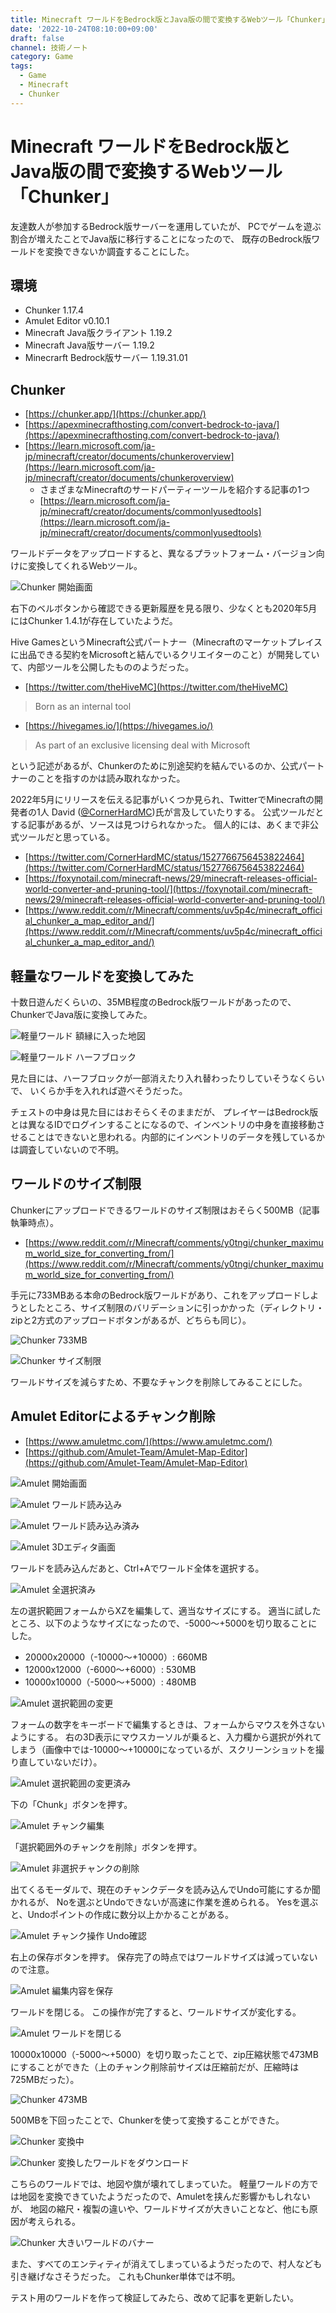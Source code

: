 ```yaml
---
title: Minecraft ワールドをBedrock版とJava版の間で変換するWebツール「Chunker」
date: '2022-10-24T08:10:00+09:00'
draft: false
channel: 技術ノート
category: Game
tags:
  - Game
  - Minecraft
  - Chunker
---
```

# Minecraft ワールドをBedrock版とJava版の間で変換するWebツール「Chunker」

友達数人が参加するBedrock版サーバーを運用していたが、
PCでゲームを遊ぶ割合が増えたことでJava版に移行することになったので、
既存のBedrock版ワールドを変換できないか調査することにした。

## 環境

- Chunker 1.17.4
- Amulet Editor v0.10.1
- Minecraft Java版クライアント 1.19.2
- Minecraft Java版サーバー 1.19.2
- Minecrarft Bedrock版サーバー 1.19.31.01

## Chunker

- [https://chunker.app/](https://chunker.app/)
- [https://apexminecrafthosting.com/convert-bedrock-to-java/](https://apexminecrafthosting.com/convert-bedrock-to-java/)
- [https://learn.microsoft.com/ja-jp/minecraft/creator/documents/chunkeroverview](https://learn.microsoft.com/ja-jp/minecraft/creator/documents/chunkeroverview)
  - さまざまなMinecraftのサードパーティーツールを紹介する記事の1つ
  - [https://learn.microsoft.com/ja-jp/minecraft/creator/documents/commonlyusedtools](https://learn.microsoft.com/ja-jp/minecraft/creator/documents/commonlyusedtools)

ワールドデータをアップロードすると、異なるプラットフォーム・バージョン向けに変換してくれるWebツール。

![Chunker 開始画面](images/chunker_start.png)

右下のベルボタンから確認できる更新履歴を見る限り、少なくとも2020年5月にはChunker 1.4.1が存在していたようだ。

Hive GamesというMinecraft公式パートナー（Minecraftのマーケットプレイスに出品できる契約をMicrosoftと結んでいるクリエイターのこと）が開発していて、内部ツールを公開したもののようだった。

- [https://twitter.com/theHiveMC](https://twitter.com/theHiveMC)

> Born as an internal tool

- [https://hivegames.io/](https://hivegames.io/)

> As part of an exclusive licensing deal with Microsoft

という記述があるが、Chunkerのために別途契約を結んでいるのか、公式パートナーのことを指すのかは読み取れなかった。

2022年5月にリリースを伝える記事がいくつか見られ、TwitterでMinecraftの開発者の1人 David ([@CornerHardMC](https://twitter.com/CornerHardMC))氏が言及していたりする。
公式ツールだとする記事があるが、ソースは見つけられなかった。
個人的には、あくまで非公式ツールだと思っている。

- [https://twitter.com/CornerHardMC/status/1527766756453822464](https://twitter.com/CornerHardMC/status/1527766756453822464)
- [https://foxynotail.com/minecraft-news/29/minecraft-releases-official-world-converter-and-pruning-tool/](https://foxynotail.com/minecraft-news/29/minecraft-releases-official-world-converter-and-pruning-tool/)
- [https://www.reddit.com/r/Minecraft/comments/uv5p4c/minecraft_official_chunker_a_map_editor_and/](https://www.reddit.com/r/Minecraft/comments/uv5p4c/minecraft_official_chunker_a_map_editor_and/)

## 軽量なワールドを変換してみた

十数日遊んだくらいの、35MB程度のBedrock版ワールドがあったので、ChunkerでJava版に変換してみた。

![軽量ワールド 額縁に入った地図](images/liteworld_map.png)

![軽量ワールド ハーフブロック](images/liteworld_half_block.png)

見た目には、ハーフブロックが一部消えたり入れ替わったりしていそうなくらいで、
いくらか手を入れれば遊べそうだった。

チェストの中身は見た目にはおそらくそのままだが、
プレイヤーはBedrock版とは異なるIDでログインすることになるので、インベントリの中身を直接移動させることはできないと思われる。内部的にインベントリのデータを残しているかは調査していないので不明。

## ワールドのサイズ制限

Chunkerにアップロードできるワールドのサイズ制限はおそらく500MB（記事執筆時点）。

- [https://www.reddit.com/r/Minecraft/comments/y0tngi/chunker_maximum_world_size_for_converting_from/](https://www.reddit.com/r/Minecraft/comments/y0tngi/chunker_maximum_world_size_for_converting_from/)

手元に733MBある本命のBedrock版ワールドがあり、これをアップロードしようとしたところ、サイズ制限のバリデーションに引っかかった（ディレクトリ・zipと2方式のアップロードボタンがあるが、どちらも同じ）。

![Chunker 733MB](images/chunker_733mb.png)

![Chunker サイズ制限](images/chunker_size_limit.png)

ワールドサイズを減らすため、不要なチャンクを削除してみることにした。

## Amulet Editorによるチャンク削除

- [https://www.amuletmc.com/](https://www.amuletmc.com/)
- [https://github.com/Amulet-Team/Amulet-Map-Editor](https://github.com/Amulet-Team/Amulet-Map-Editor)

![Amulet 開始画面](images/amulet_start.png)

![Amulet ワールド読み込み](images/amulet_load_world.png)

![Amulet ワールド読み込み済み](images/amulet_loaded.png)

![Amulet 3Dエディタ画面](images/amulet_3d_editor.png)

ワールドを読み込んだあと、Ctrl+Aでワールド全体を選択する。

![Amulet 全選択済み](images/amulet_all_selected.png)

左の選択範囲フォームからXZを編集して、適当なサイズにする。
適当に試したところ、以下のようなサイズになったので、-5000～+5000を切り取ることにした。

- 20000x20000（-10000～+10000）: 660MB
- 12000x12000（-6000～+6000）: 530MB
- 10000x10000（-5000～+5000）: 480MB

![Amulet 選択範囲の変更](images/amulet_selection_edit.png)

フォームの数字をキーボードで編集するときは、フォームからマウスを外さないようにする。
右の3D表示にマウスカーソルが乗ると、入力欄から選択が外れてしまう（画像中では-10000～+10000になっているが、スクリーンショットを撮り直していないだけ）。

![Amulet 選択範囲の変更済み](images/amulet_selection_edited.png)

下の「Chunk」ボタンを押す。

![Amulet チャンク編集](images/amulet_chunk.png)

「選択範囲外のチャンクを削除」ボタンを押す。

![Amulet 非選択チャンクの削除](images/amulet_chunk_delete_unselected.png)

出てくるモーダルで、現在のチャンクデータを読み込んでUndo可能にするか聞かれるが、
Noを選ぶとUndoできないが高速に作業を進められる。
Yesを選ぶと、Undoポイントの作成に数分以上かかることがある。

![Amulet チャンク操作 Undo確認](images/amulet_chunk_undo.png)

右上の保存ボタンを押す。
保存完了の時点ではワールドサイズは減っていないので注意。

![Amulet 編集内容を保存](images/amulet_save.png)

ワールドを閉じる。
この操作が完了すると、ワールドサイズが変化する。

![Amulet ワールドを閉じる](images/amulet_close.png)

10000x10000（-5000～+5000）を切り取ったことで、zip圧縮状態で473MBにすることができた（上のチャンク削除前サイズは圧縮前だが、圧縮時は725MBだった）。

![Chunker 473MB](images/chunker_473mb.png)

500MBを下回ったことで、Chunkerを使って変換することができた。

![Chunker 変換中](images/chunker_converting.png)

![Chunker 変換したワールドをダウンロード](images/chunker_ready_to_download.png)

こちらのワールドでは、地図や旗が壊れてしまっていた。
軽量ワールドの方では地図を変換できていたようだったので、Amuletを挟んだ影響かもしれないが、
地図の縮尺・複製の違いや、ワールドサイズが大きいことなど、他にも原因が考えられる。

![Chunker 大きいワールドのバナー](images/heavyworld_banner.png)

また、すべてのエンティティが消えてしまっているようだったので、村人なども引き継げなさそうだった。
これもChunker単体では不明。

テスト用のワールドを作って検証してみたら、改めて記事を更新したい。
